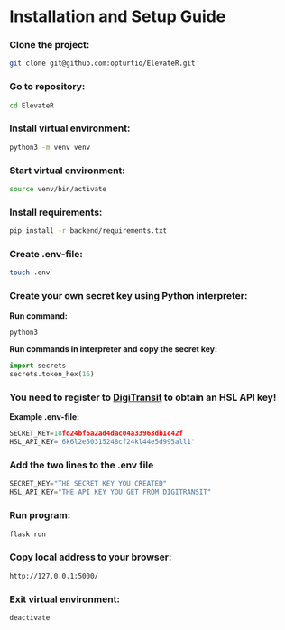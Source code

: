 # Installation and Setup Guide

### Clone the project:
```bash
git clone git@github.com:opturtio/ElevateR.git
```

### Go to repository:
```bash
cd ElevateR
```

### Install virtual environment:
```bash
python3 -m venv venv
```

### Start virtual environment:
```bash
source venv/bin/activate
```

### Install requirements:
```bash
pip install -r backend/requirements.txt
```

### Create .env-file:
```bash
touch .env
```

### Create your own secret key using Python interpreter:
**Run command:**
```bash
python3
```
**Run commands in interpreter and copy the secret key:**
```python
import secrets
secrets.token_hex(16)
```

### **You need to register to [DigiTransit](https://digitransit.fi/en/developers/api-registration/) to obtain an HSL API key!**

**Example .env-file:**
```python
SECRET_KEY=18fd24bf6a2ad4dac04a33963db1c42f
HSL_API_KEY='6k6l2e50315248cf24kl44e5d995all1'
```

### Add the two lines to the .env file
```python
SECRET_KEY="THE SECRET KEY YOU CREATED"
HSL_API_KEY="THE API KEY YOU GET FROM DIGITRANSIT"
```

### Run program:
```bash
flask run
```

### Copy local address to your browser:
```bash
http://127.0.0.1:5000/
```

### Exit virtual environment:
```bash
deactivate
```

